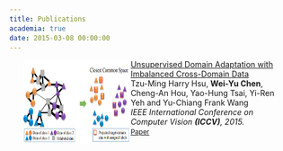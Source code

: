 ```yaml
---
title: Publications
academia: true
date: 2015-03-08 00:00:00
---
```


<div class="publications">
<ol class="bibliography">
<div class="row">
  <div style="float: left; width: 40%;">
    <img src="assets/teasers/ICCV_2015_Imbalanced.png" class="teaser img-fluid z-depth-1" width="300" height="150">
  </div>
  <div class="col-sm-8" style="position: relative;padding-right: 15px;padding-left: 20px;">
  <!-- div style="float: left; width: 60%;"-->
    <div class="title"><a href="https://www.cv-foundation.org/openaccess/content_iccv_2015/papers/Hsu_Unsupervised_Domain_Adaptation_ICCV_2015_paper.pdf">Unsupervised Domain Adaptation with Imbalanced Cross-Domain Data </a></div>
    <div class="author"> Tzu-Ming Harry Hsu, <strong>Wei-Yu Chen</strong>, Cheng-An Hou, Yao-Hung Tsai, Yi-Ren Yeh and Yu-Chiang Frank Wang</div>
    <div class="periodical"><em>IEEE International Conference on Computer Vision <strong>(ICCV)</strong>, 2015.</em></div>
    <div class="links">
      <a href="https://www.cv-foundation.org/openaccess/content_iccv_2015/papers/Hsu_Unsupervised_Domain_Adaptation_ICCV_2015_paper.pdf" class="btn btn-sm z-depth-0" role="button" target="_blank" style="font-size:12px;">Paper</a>
    </div>
  </div>
</div>
  
</ol>
</div>

